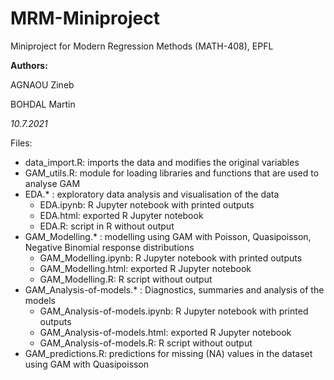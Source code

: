 # MRM-Miniproject

Miniproject for Modern Regression Methods (MATH-408), EPFL

**Authors:**

AGNAOU Zineb

BOHDAL Martin

*10.7.2021*

Files:
- data_import.R: imports the data and modifies the original variables
- GAM_utils.R: module for loading libraries and functions that are used to analyse GAM
- EDA.* : exploratory data analysis and visualisation of the data
  -   EDA.ipynb: R Jupyter notebook with printed outputs
  -   EDA.html: exported R Jupyter notebook
  -   EDA.R: script in R without output
- GAM_Modelling.* : modelling using GAM with Poisson, Quasipoisson, Negative Binomial response distributions
  -   GAM_Modelling.ipynb: R Jupyter notebook with printed outputs
  -   GAM_Modelling.html: exported R Jupyter notebook
  -   GAM_Modelling.R: R script without output
- GAM_Analysis-of-models.* : Diagnostics, summaries and analysis of the models
  -   GAM_Analysis-of-models.ipynb: R Jupyter notebook with printed outputs
  -   GAM_Analysis-of-models.html: exported R Jupyter notebook
  -   GAM_Analysis-of-models.R: R script without output
- GAM_predictions.R: predictions for missing (NA) values in the dataset using GAM with Quasipoisson
